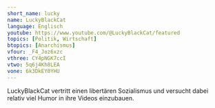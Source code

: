 ```yaml
---
short_name: lucky
name: LuckyBlackCat
language: Englisch
youtube: https://www.youtube.com/@LuckyBlackCat/featured 
topics: [Politik, Wirtschaft]
btopics: [Anarchismus]
vfour: _F4_Joz6xzc
vthree: CY4pNGK7ccI
vtwo: 5q6j4Kh8LEA
vone: 6k3DkEY0YHU
---
```

LuckyBlackCat vertritt einen libertären Sozialismus und versucht dabei relativ viel Humor in ihre Videos einzubauen.
